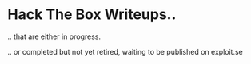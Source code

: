 # Hack The Box Writeups..
.. that are either in progress. 

.. or completed but not yet retired, waiting to be published on exploit.se
